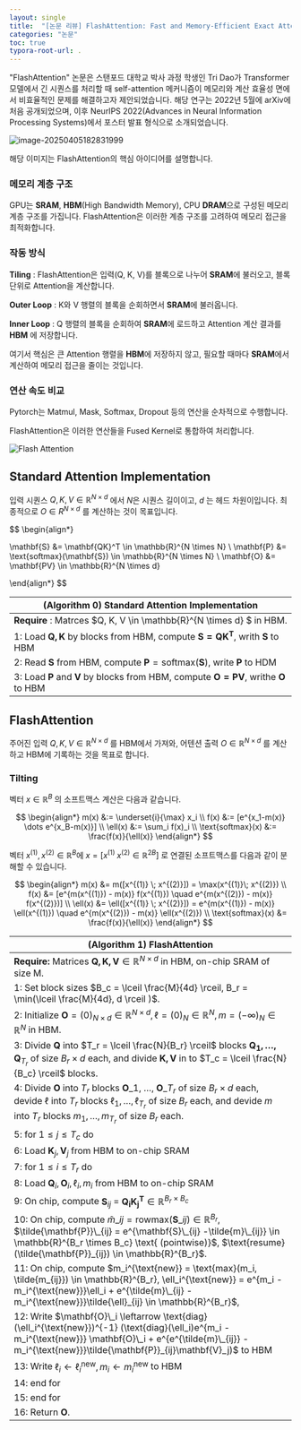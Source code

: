 ```yaml
---
layout: single
title:  "[논문 리뷰] FlashAttention: Fast and Memory-Efficient Exact Attention with IO-Awareness"
categories: "논문"
toc: true
typora-root-url: .
---
```


"FlashAttention" 논문은 스탠포드 대학교 박사 과정 학생인 Tri Dao가 Transformer 모델에서 긴 시퀀스를 처리할 때 self-attention 메커니즘이 메모리와 계산 효율성 면에서 비효율적인 문제를 해결하고자 제안되었습니다. 해당 연구는 2022년 5월에 arXiv에 처음 공개되었으며, 이후 NeurIPS 2022(Advances in Neural Information Processing Systems)에서 포스터 발표 형식으로 소개되었습니다.

![image-20250405182831999](../../images/2025-04-05-int_flashatttention/image-20250405182831999.png)

해당 이미지는 FlashAttention의 핵심 아이디어를 설명합니다.

### 메모리 계층 구조 

GPU는 **SRAM**, **HBM**(High Bandwidth Memory), CPU **DRAM**으로 구성된 메모리 계층 구조를 가집니다. FlashAttention은 이러한 계층 구조를 고려하여 메모리 접근을 최적화합니다.

### 작동 방식 

**Tiling** : FlashAttention은 입력(Q, K, V)를 블록으로 나누어 **SRAM**에 불러오고, 블록단위로 Attention을 계산합니다. 

**Outer Loop** : K와 V 행렬의 블록을 순회하면서 **SRAM**에 불러옵니다. 

**Inner Loop** : Q 행렬의 블록을 순회하여 **SRAM**에 로드하고 Attention 계산 결과를 **HBM** 에 저장합니다.

여기서 핵심은 큰 Attention 행렬을 **HBM**에 저장하지 않고, 필요할 때마다 **SRAM**에서 계산하여 메모리 접근을 줄이는 것입니다.

### 연산 속도 비교 

Pytorch는 Matmul, Mask, Softmax, Dropout 등의 연산을 순차적으로 수행합니다. 

FlashAttention은 이러한 연산들을 Fused Kernel로 통합하여 처리합니다.

![Flash Attention](https://huggingface.co/datasets/huggingface/documentation-images/resolve/main/tgi/flash-attn.png)

## Standard Attention Implementation

입력 시퀀스 $Q, K, V \in \mathbb{R}^{N \times d}$ 에서 $N$은 시퀀스 길이이고, $d$ 는 헤드 차원이입니다. 최종적으로 $O \in R^{N \times d}$ 를 계산하는 것이 목표입니다.

$$
\begin{align*}

\mathbf{S} &= \mathbf{QK}^T \in \mathbb{R}^{N \times N} \\
\mathbf{P} &= \text{softmax}(\mathbf{S}) \in \mathbb{R}^{N \times N} \\
\mathbf{O} &= \mathbf{PV} \in \mathbb{R}^{N \times d}

\end{align*}
$$

| (Algorithm 0)  Standard Attention Implementation             |
| ------------------------------------------------------------ |
| **Require** : Matrces $Q, K, V \in \mathbb{R}\^{N \times d} $ in HBM. |
| 1: Load $\mathbf{Q, K}$ by blocks from HBM, compute $\mathbf{S = QK^T}$, writh $\mathbf{S}$ to HBM |
| 2: Read $\mathbf{S}$ from HBM, compute $\mathbf{P} = \text{softmax}(\mathbf{S})$, write $\mathbf{P}$ to HDM |
| 3: Load $\mathbf{P}$ and $\mathbf{V}$  by blocks from HBM, compute $\mathbf{O = PV}$, writhe $\mathbf{O}$ to HBM |

## FlashAttention

주어진 입력 $Q, K, V \in \mathbb{R}^{N \times d}$ 를 HBM에서 가져와, 어텐션 출력 $O \in \mathbb{R}^{N \times d}$ 를 계산하고 HBM에 기록하는 것을 목표로 합니다.

### Tilting 

벡터 $x \in \mathbb{R}^{B}$ 의 소프트맥스 계산은 다음과 같습니다. 

$$
\begin{align*}
m(x) &:= \underset{i}{\max} x_i \\
f(x) &:= [e^{x_1-m(x)} \dots e^{x_B-m(x)}] \\ 
\ell(x) &:= \sum_i f(x)_i \\ 
\text{softmax}(x) &:= \frac{f(x)}{\ell(x)}
\end{align*}
$$

벡터 $x^{(1)}, x^{(2)} \in \mathbb{R}^B$에 $x = [x^{(1)} \; x^{(2)} \in \mathbb{R}^{2B}]$ 로 연결된 소프트맥스를 다음과 같이 분해할 수 있습니다. 

$$
\begin{align*}
m(x) &= m([x^{(1)} \; x^{(2)}]) = \max(x^{(1)}\; x^{(2)}) \\
f(x) &= [e^{m(x^{(1)}) - m(x)} f(x^{(1)}) \quad  e^{m(x^{(2)}) - m(x)} f(x^{(2)})] \\ 
\ell(x) &= \ell([x^{(1)} \; x^{(2)}]) = e^{m(x^{(1)}) - m(x)} \ell(x^{(1)}) \quad  e^{m(x^{(2)}) - m(x)} \ell(x^{(2)}) \\
\text{softmax}(x) &= \frac{f(x)}{\ell(x)}
\end{align*}
$$

| (Algorithm 1) FlashAttention |
| --- |
| **Require:**  Matrices $\mathbf{Q, K, V} \in \mathbb{R}^{N \times d}$ in HBM, on-chip SRAM of size M. |
| 1: Set block sizes $B_c = \lceil \frac{M}{4d} \rceil, B_r = \min(\lceil \frac{M}{4d}, d \rceil )$. |
| 2: Initialize $\mathbf{O} = (0)_{N \times d} \in \mathbb{R}^{N \times d}, \ell = (0)_N \in \mathbb{R}^N, m = (-\infty)_N \in \mathbb{R}^N$ in HBM. |
| 3: Divide $\mathbf{Q}$ into $T_r = \lceil \frac{N}{B_r} \rceil$ blocks $\mathbf{Q_1, \dots, Q}_{T_r}$ of size $B_r \times d$  each, and divide $\mathbf{K, V}$ in to $T_c = \lceil \frac{N}{B_c} \rceil$  blocks. |
| 4: Divide $\mathbf{O}$ into $T_r$ blocks $\mathbf{O}\_1$, $\dots,$ $\mathbf{O}\_{T_r}$ of size $B_r \times d$ each, devide $\ell$ into $T_r$ blocks $\ell_1, \dots, \ell_{T_r}$ of size $B_r$ each, and devide $m$ into $T_r$ blocks $m_1, \dots, m_{T_r}$ of size $B_r$ each. |
| 5: $\text{for } 1 \leq j \leq T_c \text{ do}$ |
| 6:     Load $\mathbf{K}_j, \mathbf{V}_j$ from HBM to on-chip SRAM |
| 7:     $\text{for } 1 \leq i \leq T_r \text{ do}$ |
| 8:         Load $\mathbf{Q}_i, \mathbf{O}_i, \ell_i, m_i$ from HBM to on-chip SRAM |
| 9:         On chip, compute $\mathbf{S}_{ij}$ = $\mathbf{Q_i K_j^T} \in \mathbb{R}^{B_r \times B_c}$ |
| 10:       On chip, compute $\tilde{m}\_{ij} = \text{rowmax}(\mathbf{S}\_{ij}) \in \mathbb{R}^{B_r}$, $\tilde{\mathbf{P}}\_{ij} = e^{\mathbf{S}\_{ij} -\tilde{m}\_{ij}} \in \mathbb{R}^{B_r \times B_c} \text{ (pointwise)}$, $\text{resume}(\tilde{\mathbf{P}}_{ij}) \in \mathbb{R}^{B_r}$. |
| 11:       On chip, compute $m_i^{\text{new}} = \text{max}(m_i, \tilde{m_{ij}}) \in \mathbb{R}^{B_r}, \ell_i^{\text{new}} = e^{m_i - m_i^{\text{new}}}\ell_i + e^{\tilde{m}\_{ij} - m_i^{\text{new}}}\tilde{\ell}_{ij} \in \mathbb{R}^{B_r}$, |
| 12:       Write $\mathbf{O}\_i \leftarrow \text{diag}(\ell_i^{\text{new}})^{-1} (\text{diag}(\ell_i)e^{m_i - m_i^{\text{new}}} \mathbf{O}\_i + e^{e^{\tilde{m}\_{ij}} - m_i^{\text{new}}}\tilde{\mathbf{P}}_{ij}\mathbf{V}_j)$ to HBM |
| 13:        Write $\ell_i \leftarrow \ell_i^{\text{new}}, m_i \leftarrow m_i^{\text{new}}$  to HBM |
| 14:        $\text{end for}$ |
| 15: $\text{end for}$ |
| 16: Return $\mathbf{O}$. |
